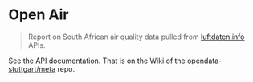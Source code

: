 # Open Air
> Report on South African air quality data pulled from [luftdaten.info](https://luftdaten.info) APIs.

See the [API documentation](https://github.com/opendata-stuttgart/meta/wiki/EN-APIs). That is on the Wiki of the [opendata-stuttgart/meta](https://github.com/opendata-stuttgart/meta) repo.
